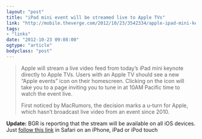 ```yaml
---
layout: "post"
title: "iPad mini event will be streamed live to Apple TVs"
link: "http://mobile.theverge.com/2012/10/23/3542334/apple-ipad-mini-keynote-october-23rd-event-livestream"
tags: 
- "links"
date: "2012-10-23 09:08:00"
ogtype: "article"
bodyclass: "post"
---
```


> Apple will stream a live video feed from today’s iPad mini keynote directly to Apple TVs. Users with an Apple TV should see a new “Apple events” icon on their homescreen. Clicking on the icon will take you to a page inviting you to tune in at 10AM Pacific time to watch the event live.
> 
> First noticed by MacRumors, the decision marks a u-turn for Apple, which hasn’t broadcast live video from an event since 2010.

**Update:** BGR is reporting that the stream will be available on all iOS devices. Just [follow this link](http://www.apple.com/apple-events/october-2012/) in Safari on an iPhone, iPad or iPod touch